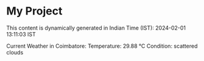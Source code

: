 # My Project

This content is dynamically generated in Indian Time (IST): 2024-02-01 13:11:03 IST


Current Weather in Coimbatore:
Temperature: 29.88 °C
Condition: scattered clouds
